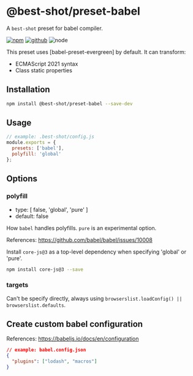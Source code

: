 # @best-shot/preset-babel

A `best-shot` preset for babel compiler.

[![npm][npm-badge]][npm-url]
[![github][github-badge]][github-url]
![node][node-badge]

[npm-url]: https://www.npmjs.com/package/@best-shot/preset-babel
[npm-badge]: https://img.shields.io/npm/v/@best-shot/preset-babel.svg?style=flat-square&logo=npm
[github-url]: https://github.com/best-shot/best-shot/tree/master/packages/preset-babel
[github-badge]: https://img.shields.io/npm/l/@best-shot/preset-babel.svg?style=flat-square&colorB=blue&logo=github
[node-badge]: https://img.shields.io/node/v/@best-shot/preset-babel.svg?style=flat-square&colorB=green&logo=node.js

This preset uses [babel-preset-evergreen] by default. It can transform:

- ECMAScript 2021 syntax
- Class static properties

## Installation

```bash
npm install @best-shot/preset-babel --save-dev
```

## Usage

```js
// example: .best-shot/config.js
module.exports = {
  presets: ['babel'],
  polyfill: 'global'
};
```

## Options

### polyfill

- type: [ false, 'global', 'pure' ]
- default: false

How `babel` handles polyfills. `pure` is an experimental option.

References: <https://github.com/babel/babel/issues/10008>

Install `core-js@3` as a top-level dependency when specifying 'global' or 'pure'.

```bash
npm install core-js@3 --save
```

### targets

Can't be specify directly, always using `browserslist.loadConfig() || browserslist.defaults`.

## Create custom babel configuration

References: <https://babeljs.io/docs/en/configuration>

```json
// example: babel.config.json
{
  "plugins": ["lodash", "macros"]
}
```
